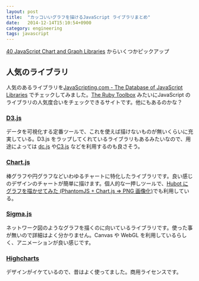 ```yaml
---
layout: post
title:  "カッコいいグラフを描けるJavaScript ライブラリまとめ"
date:   2014-12-14T15:10:54+0900
category: engineering
tags: javascript
---
```


[40 JavaScript Chart and Graph Libraries](http://jqueryhouse.com/javascript-chart-and-graph-libraries/) からいくつかピックアップ

## 人気のライブラリ

人気のあるライブラリを[JavaScripting.com - The Database of JavaScript Libraries](https://www.javascripting.com/data) でチェックしてみました。[The Ruby Toolbox](https://www.ruby-toolbox.com/) みたいにJavaScript のライブラリの人気度合いをチェックできるサイトです。他にもあるのかな？

### [D3.js](http://d3js.org/)

データを可視化する定番ツールで、これを使えば描けないものが無いくらいに充実している。D3.js をラップしてくれているライブラリもあるみたいなので、用途によっては [dc.js](https://github.com/dc-js/dc.js) や[C3.js](http://c3js.org/) などを利用するのも良さそう。

### [Chart.js](http://www.chartjs.org/)

棒グラフや円グラフなどいわゆるチャートに特化したライブラリです。良い感じのデザインのチャートが簡単に描けます。個人的な一押しツールで、[Hubot にグラフを描かせてみた (PhantomJS + Chart.js => PNG 画像化)](http://yulii.net/entries/61)でも利用している。

### [Sigma.js](http://sigmajs.org/)

ネットワーク図のようなグラフを描くのに向いているライブラリです。使った事が無いので詳細はよく分かりません。Canvas や WebGL を利用しているらしく、アニメーションが良い感じです。

### [Highcharts](http://www.highcharts.com/)

デザインがイケているので、昔はよく使ってました。商用ライセンスです。
